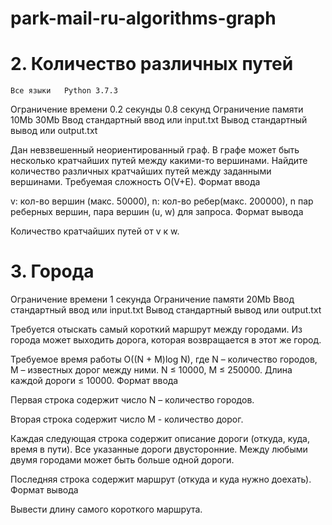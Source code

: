 # park-mail-ru-algorithms-graph

# 2. Количество различных путей
	Все языки 	Python 3.7.3
Ограничение времени 	0.2 секунды 	0.8 секунд
Ограничение памяти 	10Mb 	30Mb
Ввод 	стандартный ввод или input.txt
Вывод 	стандартный вывод или output.txt

Дан невзвешенный неориентированный граф. В графе может быть несколько кратчайших путей между какими-то вершинами. Найдите количество различных кратчайших путей между заданными вершинами. Требуемая сложность O(V+E).
Формат ввода

v: кол-во вершин (макс. 50000),
n: кол-во ребер(макс. 200000),
n пар реберных вершин,
пара вершин (u, w) для запроса.
Формат вывода

Количество кратчайших путей от v к w. 


# 3. Города
Ограничение времени 	1 секунда
Ограничение памяти 	20Mb
Ввод 	стандартный ввод или input.txt
Вывод 	стандартный вывод или output.txt

Требуется отыскать самый короткий маршрут между городами. Из города может выходить дорога, которая возвращается в этот же город.

Требуемое время работы O((N + M)log N), где N – количество городов, M – известных дорог между ними.
N ≤ 10000, M ≤ 250000.
Длина каждой дороги ≤ 10000.
Формат ввода

Первая строка содержит число N – количество городов.

Вторая строка содержит число M - количество дорог.

Каждая следующая строка содержит описание дороги (откуда, куда, время в пути). Все указанные дороги двусторонние. Между любыми двумя городами может быть больше одной дороги.

Последняя строка содержит маршрут (откуда и куда нужно доехать).
Формат вывода

Вывести длину самого короткого маршрута.
